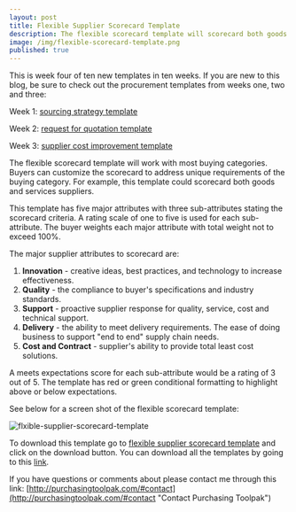 ```yaml
---
layout: post
title: Flexible Supplier Scorecard Template
description: The flexible scorecard template will scorecard both goods and services suppliers. Buyers can customize the scorecard to address unique requirements of the buying category. For example, this template could scorecard both goods and services suppliers.
image: /img/flexible-scorecard-template.png
published: true
---
```


This is week four of ten new templates in ten weeks. If you are new to this blog, be sure to check out the procurement templates from weeks one, two and three:

 Week 1:	[sourcing strategy template]({{site.baseurl}}/2017/04/07/sourcing-strategy-template)

 Week 2:	[request for quotation template]({{site.baseurl}}/2017/04/14/request-for-quotation-template)

 Week 3:	[supplier cost improvement template]({{site.baseurl}}/2017/04/21/supplier-cost-improvement-template)

The flexible scorecard template will work with most buying categories.  Buyers can customize the scorecard to address unique requirements of the buying category. For example, this template could scorecard both goods and services suppliers. <!--more-->

This template has five major attributes with three sub-attributes stating the scorecard criteria. A rating scale of one to five is used for each sub-attribute. The buyer weights each major attribute with total weight not to exceed 100%. 

The major supplier attributes to scorecard are:

1. **Innovation** - creative ideas, best practices, and technology to increase effectiveness.
2. **Quality** - the compliance to buyer's specifications and industry standards.
3. **Support** - proactive supplier response for quality, service, cost and technical support.
4. **Delivery** - the ability to meet delivery requirements. The ease of doing business to support "end to end" supply chain needs.
5. **Cost and Contract** - supplier's ability to provide total least cost solutions.

A meets expectations score for each sub-attribute would be a rating of 3 out of 5. The template has red or green conditional formatting to highlight above or below expectations.

See below for a screen shot of the flexible scorecard template:
 <div style="text-align:left" markdown="1">

![flxible-supplier-scorecard-template]({{site.baseurl}}/img/flexible-scorecard-template.png)
 </div>

To download this template go to <a href="https://github.com/purchasingtoolpak/purchasingtoolpak/blob/master/supplier-integration/flexible-supplier-scorecard-template.xlsx">flexible supplier scorecard template</a> and click on the download button. You can download all the templates by going to this <a href="http://purchasingtoolpak.com/#team">link</a>.

If you have questions or comments about please contact me through this link:
[http://purchasingtoolpak.com/#contact](http://purchasingtoolpak.com/#contact "Contact Purchasing Toolpak")
